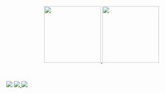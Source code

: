 <div align="center">
  <a href="https://github.com/nyuitt">
  <img height="150em" src="https://github-readme-stats.vercel.app/api?username=nyuitt&show_icons=true&theme=radical&include_all_commits=true&count_private=false"/>
  <img height="150em" src="https://github-readme-stats.vercel.app/api/top-langs/?username=nyuitt&layout=compact&langs_count=3&theme=radical"/>
</div>
<div style="display: inline_block"><br>
 
</div>
  
  ##
 
<div> 
  <a href="https://www.linkedin.com/in/joão-ruffo/" target="_blank"><img src="https://img.shields.io/badge/-LinkedIn-%230077B5?style=for-the-badge&logo=linkedin&logoColor=white" target="_blank"></a> 
  <a href = "mailto:joaoruffo1997@gmail.com"><img src="https://img.shields.io/badge/-Gmail-%23333?style=for-the-badge&logo=gmail&logoColor=white" target="_blank"</a>
  <a href="https://twitter.com/nyuitt" target="_blank"><img src="https://img.shields.io/badge/Twitter-1DA1F2?style=for-the-badge&logo=twitter&logoColor=white" target="_blank"></a>

<!-- ![Snake animation](https://github.com/CarlosFeliponi/CarlosFeliponi/blob/output/github-contribution-grid-snake.svg) -->
 
</div>
